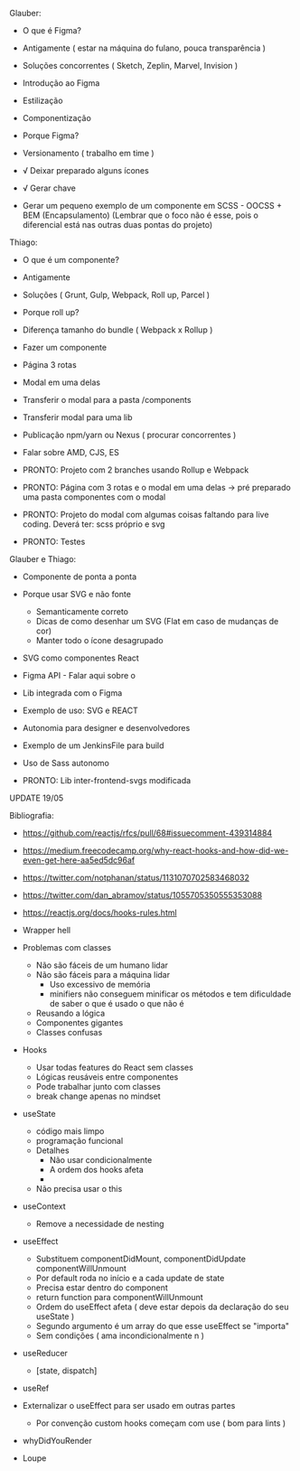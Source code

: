 Glauber:

- O que é Figma?
- Antigamente ( estar na máquina do fulano, pouca transparência )
- Soluções concorrentes ( Sketch, Zeplin, Marvel, Invision )
- Introdução ao Figma
- Estilização
- Componentização

- Porque Figma?
- Versionamento ( trabalho em time )

- √ Deixar preparado alguns ícones
- √ Gerar chave

- Gerar um pequeno exemplo de um componente em SCSS - OOCSS + BEM (Encapsulamento)
    (Lembrar que o foco não é esse, pois o diferencial está nas outras duas pontas do projeto)

Thiago:

- O que é um componente?
- Antigamente
- Soluções ( Grunt, Gulp, Webpack, Roll up, Parcel )
- Porque roll up? 
- Diferença tamanho do bundle ( Webpack x Rollup )
- Fazer um componente
- Página 3 rotas 
- Modal em uma delas
- Transferir o modal para a pasta /components
- Transferir modal para uma lib
- Publicação npm/yarn ou Nexus ( procurar concorrentes )
- Falar sobre AMD, CJS, ES

- PRONTO: Projeto com 2 branches usando Rollup e Webpack
- PRONTO: Página com 3 rotas e o modal em uma delas -> pré preparado uma pasta componentes com o modal 
- PRONTO: Projeto do modal com algumas coisas faltando para live coding. Deverá ter: scss próprio e svg 
- PRONTO: Testes

Glauber e Thiago:

- Componente de ponta a ponta
- Porque usar SVG e não fonte
  - Semanticamente correto
  - Dicas de como desenhar um SVG (Flat em caso de mudanças de cor)
  - Manter todo o ícone desagrupado
- SVG como componentes React
- Figma API - Falar aqui sobre o 
- Lib integrada com o Figma
- Exemplo de uso: SVG e REACT
- Autonomia para designer e desenvolvedores
- Exemplo de um JenkinsFile para build
- Uso de Sass autonomo

- PRONTO: Lib inter-frontend-svgs modificada

UPDATE 19/05

Bibliografia:
- https://github.com/reactjs/rfcs/pull/68#issuecomment-439314884
- https://medium.freecodecamp.org/why-react-hooks-and-how-did-we-even-get-here-aa5ed5dc96af
- https://twitter.com/notphanan/status/1131070702583468032
- https://twitter.com/dan_abramov/status/1055705350555353088
- https://reactjs.org/docs/hooks-rules.html

- Wrapper hell
- Problemas com classes
    - Não são fáceis de um humano lidar
    - Não são fáceis para a máquina lidar
        - Uso excessivo de memória
        - minifiers não conseguem minificar os métodos e tem dificuldade de saber o que é usado o que não é
    - Reusando a lógica
    - Componentes gigantes
    - Classes confusas 

- Hooks
    - Usar todas features do React sem classes
    - Lógicas reusáveis entre componentes
    - Pode trabalhar junto com classes  
    - break change apenas no mindset  

- useState
    - código mais limpo
    - programação funcional
    - Detalhes
        - Não usar condicionalmente
        - A ordem dos hooks afeta
        -  
    - Não precisa usar o this       

- useContext
    - Remove a necessidade de nesting

- useEffect
    - Substituem componentDidMount, componentDidUpdate componentWillUnmount
    - Por default roda no início e a cada update de state
    - Precisa estar dentro do component
    - return function para componentWillUnmount
    - Ordem do useEffect afeta ( deve estar depois da declaração do seu useState )
    - Segundo argumento é um array do que esse useEffect se "importa"
    - Sem condições ( ama incondicionalmente n )

- useReducer
    - [state, dispatch]

- useRef

- Externalizar o useEffect para ser usado em outras partes
    - Por convenção custom hooks começam com use ( bom para lints )

- whyDidYouRender

- Loupe
